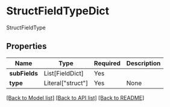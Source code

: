 # StructFieldTypeDict

StructFieldType

## Properties
| Name | Type | Required | Description |
| ------------ | ------------- | ------------- | ------------- |
**subFields** | List[FieldDict] | Yes |  |
**type** | Literal["struct"] | Yes | None |


[[Back to Model list]](../../../../README.md#models-v2-link) [[Back to API list]](../../../../README.md#apis-v2-link) [[Back to README]](../../../../README.md)

